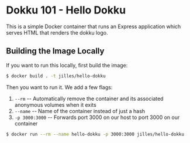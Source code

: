 # Dokku 101 - Hello Dokku

This is a simple Docker container that runs an Express application which serves HTML that renders the dokku logo.

## Building the Image Locally

If you want to run this locally, first build the image:

``` bash
$ docker build . -t jilles/hello-dokku
```

Then you want to run it. We add a few flags:
1. `--rm` -- Automatically remove the container and its associated anonymous volumes when it exits
2. `--name` -- Name of the container instead of just a hash
3. `-p 3000:3000` -- Forwards port 3000 on our host to port 3000 on our container

``` bash
$ docker run --rm --name hello-dokku -p 3000:3000 jilles/hello-dokku
```

